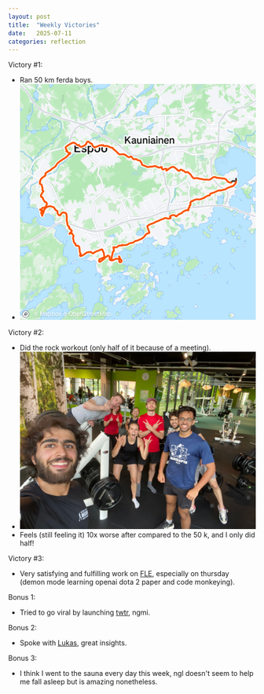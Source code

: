 ```yaml
---
layout: post
title:  "Weekly Victories"
date:   2025-07-11
categories: reflection
---
```


Victory #1:
- Ran 50 km ferda boys.
- ![](/images/2025-07-11-weekly-victories/strava.png)

Victory #2:
- Did the rock workout (only half of it because of a meeting).
- ![](/images/2025-07-11-weekly-victories/rock.jpeg)
- Feels (still feeling it) 10x worse after compared to the 50 k, and I only did half!

Victory #3:
- Very satisfying and fulfilling work on [FLE](https://jackhopkins.github.io/factorio-learning-environment/), especially on thursday (demon mode learning openai dota 2 paper and code monkeying).

Bonus 1:
- Tried to go viral by launching [twtr](https://github.com/kiankyars/twtr), ngmi.

Bonus 2:
- Spoke with [Lukas](https://lukaspetersson.com), great insights.

Bonus 3:
- I think I went to the sauna every day this week, ngl doesn't seem to help me fall asleep but is amazing nonetheless.